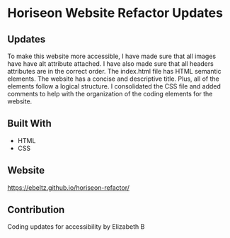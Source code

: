 # Horiseon Website Refactor Updates

## Updates
To make this website more accessible, I have made sure that all images have have alt attribute attached. I have also made sure that all headers attributes are in the correct order. The index.html file has HTML semantic elements. The website has a concise and descriptive title. Plus, all of the elements follow a logical structure. I consolidated the CSS file and added comments to help with the organization of the coding elements for the website. 

## Built With
* HTML
* CSS

## Website
https://ebeltz.github.io/horiseon-refactor/

## Contribution
Coding updates for accessibility by Elizabeth B
